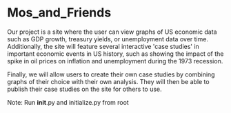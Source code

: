 # Mos_and_Friends

Our project is a site where the user can view graphs of US economic data
such as GDP growth, treasury yields, or unemployment data over time.
Additionally, the site will feature several interactive 'case studies' in
important economic events in US history, such as showing the impact of the
spike in oil prices on inflation and unemployment during the 1973 recession.

Finally, we will allow users to create their own case studies by combining
graphs of their choice with their own analysis. They will then be able to
publish their case studies on the site for others to use.

Note: Run __init__.py and initialize.py from root

